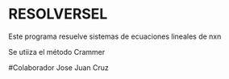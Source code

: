 # RESOLVERSEL
Este programa resuelve sistemas de ecuaciones lineales de nxn

Se utiiza el método Crammer

#Colaborador
Jose Juan Cruz

